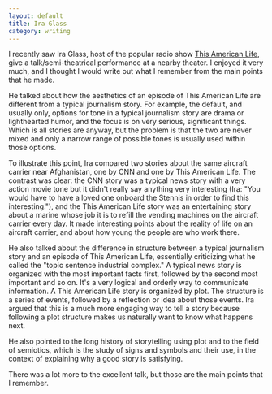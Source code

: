 ```yaml
---
layout: default
title: Ira Glass
category: writing
---
```


I recently saw Ira Glass, host of the popular radio show [This American Life](http://thislife.org), give a talk/semi-theatrical performance at a nearby theater. I enjoyed it very much, and I thought I would write out what I remember from the main points that he made.

He talked about how the aesthetics of an episode of This American Life are different from a typical journalism story. For example, the default, and usually only, options for tone in a typical journalism story are drama or lighthearted humor, and the focus is on very serious, significant things. Which is all stories are anyway, but the problem is that the two are never mixed and only a narrow range of possible tones is usually used within those options.

To illustrate this point, Ira compared two stories about the same aircraft carrier near Afghanistan, one by CNN and one by This American Life. The contrast was clear: the CNN story was a typical news story with a very action movie tone but it didn't really say anything very interesting (Ira: "You would have to have a loved one onboard the Stennis in order to find this interesting."), and the This American Life story was an entertaining story about a marine whose job it is to refill the vending machines on the aircraft carrier every day. It made interesting points about the reality of life on an aircraft carrier, and about how young the people are who work there.

He also talked about the difference in structure between a typical journalism story and an episode of This American Life, essentially criticizing what he called the "topic sentence industrial complex." A typical news story is organized with the most important facts first, followed by the second most important and so on. It's a very logical and orderly way to communicate information. A This American Life story is organized by plot. The structure is a series of events, followed by a reflection or idea about those events. Ira argued that this is a much more engaging way to tell a story because following a plot structure makes us naturally want to know what happens next.

He also pointed to the long history of storytelling using plot and to the field of semiotics, which is the study of signs and symbols and their use, in the context of explaining why a good story is satisfying.

There was a lot more to the excellent talk, but those are the main points that I remember.